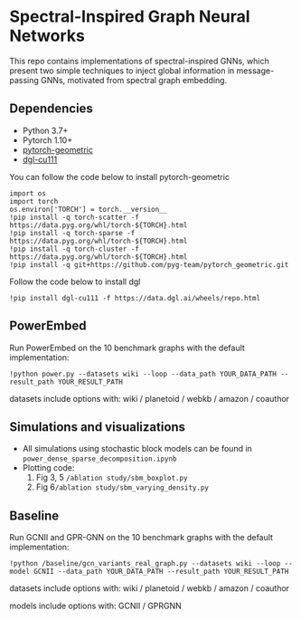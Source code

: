 # Spectral-Inspired Graph Neural Networks

This repo contains implementations of spectral-inspired GNNs, which present two simple techniques to inject global information in message-passing GNNs, motivated from spectral graph embedding.

## Dependencies
- Python 3.7+
- Pytorch 1.10+
- [pytorch-geometric](https://pytorch-geometric.readthedocs.io/en/latest/notes/installation.html)
- [dgl-cu111](https://docs.dgl.ai/en/latest/install/index.html)


You can follow the code below to install pytorch-geometric
```
import os
import torch
os.environ['TORCH'] = torch.__version__
!pip install -q torch-scatter -f https://data.pyg.org/whl/torch-${TORCH}.html
!pip install -q torch-sparse -f https://data.pyg.org/whl/torch-${TORCH}.html
!pip install -q torch-cluster -f https://data.pyg.org/whl/torch-${TORCH}.html
!pip install -q git+https://github.com/pyg-team/pytorch_geometric.git
```

Follow the code below to install dgl
```
!pip install dgl-cu111 -f https://data.dgl.ai/wheels/repo.html
```

## PowerEmbed
Run PowerEmbed on the 10 benchmark graphs with the default implementation:
```
!python power.py --datasets wiki --loop --data_path YOUR_DATA_PATH --result_path YOUR_RESULT_PATH
```
datasets include options with: wiki / planetoid / webkb / amazon / coauthor

## Simulations and visualizations
- All simulations using stochastic block models can be found in ```power_dense_sparse_decomposition.ipynb```
- Plotting code:
  1. Fig 3, 5 ```/ablation study/sbm_boxplot.py```
  2. Fig 6```/ablation study/sbm_varying_density.py```
    
## Baseline
Run GCNII and GPR-GNN on the 10 benchmark graphs with the default implementation:
```
!python /baseline/gcn_variants_real_graph.py --datasets wiki --loop --model GCNII --data_path YOUR_DATA_PATH --result_path YOUR_RESULT_PATH
```
datasets include options with: wiki / planetoid / webkb / amazon / coauthor

models include options with: GCNII / GPRGNN
